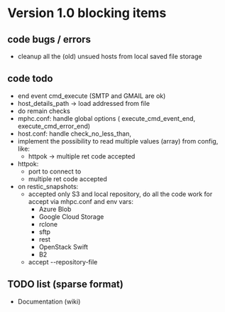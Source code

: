# Version 1.0 blocking items

## code bugs / errors
- cleanup all the (old) unsued hosts from local saved file storage

## code todo
- end event cmd_execute (SMTP and GMAIL are ok)
- host_details_path -> load addressed from file
- do remain checks
- mphc.conf: handle global options ( execute_cmd_event_end, execute_cmd_error_end)
- host.conf: handle check_no_less_than,
- implement the possibility to read multiple values (array) from config, like:
	+ httpok -> multiple ret code accepted
- httpok:
	+ port to connect to
	+ multiple ret code accepted
- on restic_snapshots:
	- accepted only S3 and local repository, do all the code work for accept via mhpc.conf and env vars:
		+ Azure Blob
		+ Google Cloud Storage
		+ rclone
		+ sftp
		+ rest
		+ OpenStack Swift
		+ B2
	- accept --repository-file

## TODO list (sparse format)
- Documentation (wiki)
